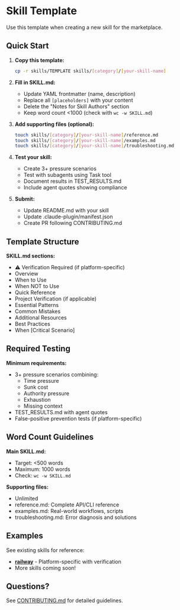 # Skill Template

Use this template when creating a new skill for the marketplace.

## Quick Start

1. **Copy this template:**
   ```bash
   cp -r skills/TEMPLATE skills/[category]/[your-skill-name]
   ```

2. **Fill in SKILL.md:**
   - Update YAML frontmatter (name, description)
   - Replace all `[placeholders]` with your content
   - Delete the "Notes for Skill Authors" section
   - Keep word count <1000 (check with `wc -w SKILL.md`)

3. **Add supporting files (optional):**
   ```bash
   touch skills/[category]/[your-skill-name]/reference.md
   touch skills/[category]/[your-skill-name]/examples.md
   touch skills/[category]/[your-skill-name]/troubleshooting.md
   ```

4. **Test your skill:**
   - Create 3+ pressure scenarios
   - Test with subagents using Task tool
   - Document results in TEST_RESULTS.md
   - Include agent quotes showing compliance

5. **Submit:**
   - Update README.md with your skill
   - Update .claude-plugin/manifest.json
   - Create PR following CONTRIBUTING.md

## Template Structure

**SKILL.md sections:**
- ⚠️ Verification Required (if platform-specific)
- Overview
- When to Use
- When NOT to Use
- Quick Reference
- Project Verification (if applicable)
- Essential Patterns
- Common Mistakes
- Additional Resources
- Best Practices
- When [Critical Scenario]

## Required Testing

**Minimum requirements:**
- 3+ pressure scenarios combining:
  - Time pressure
  - Sunk cost
  - Authority pressure
  - Exhaustion
  - Missing context
- TEST_RESULTS.md with agent quotes
- False-positive prevention tests (if platform-specific)

## Word Count Guidelines

**Main SKILL.md:**
- Target: <500 words
- Maximum: 1000 words
- Check: `wc -w SKILL.md`

**Supporting files:**
- Unlimited
- reference.md: Complete API/CLI reference
- examples.md: Real-world workflows, scripts
- troubleshooting.md: Error diagnosis and solutions

## Examples

See existing skills for reference:
- **[railway](../deployment/railway/)** - Platform-specific with verification
- More skills coming soon!

## Questions?

See [CONTRIBUTING.md](../../CONTRIBUTING.md) for detailed guidelines.
